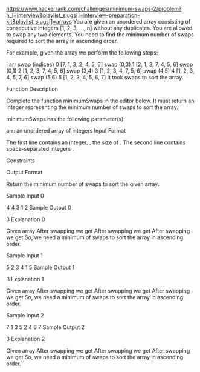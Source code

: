 https://www.hackerrank.com/challenges/minimum-swaps-2/problem?h_l=interview&playlist_slugs[]=interview-preparation-kit&playlist_slugs[]=arrays
You are given an unordered array consisting of consecutive integers  [1, 2, 3, ..., n] without any duplicates. You are allowed to swap any two elements. You need to find the minimum number of swaps required to sort the array in ascending order.

For example, given the array  we perform the following steps:

i   arr                         swap (indices)
0   [7, 1, 3, 2, 4, 5, 6]   swap (0,3)
1   [2, 1, 3, 7, 4, 5, 6]   swap (0,1)
2   [1, 2, 3, 7, 4, 5, 6]   swap (3,4)
3   [1, 2, 3, 4, 7, 5, 6]   swap (4,5)
4   [1, 2, 3, 4, 5, 7, 6]   swap (5,6)
5   [1, 2, 3, 4, 5, 6, 7]
It took  swaps to sort the array.

Function Description

Complete the function minimumSwaps in the editor below. It must return an integer representing the minimum number of swaps to sort the array.

minimumSwaps has the following parameter(s):

arr: an unordered array of integers
Input Format

The first line contains an integer, , the size of .
The second line contains  space-separated integers .

Constraints

Output Format

Return the minimum number of swaps to sort the given array.

Sample Input 0

4
4 3 1 2
Sample Output 0

3
Explanation 0

Given array 
After swapping  we get 
After swapping  we get 
After swapping  we get 
So, we need a minimum of  swaps to sort the array in ascending order.

Sample Input 1

5
2 3 4 1 5
Sample Output 1

3
Explanation 1

Given array 
After swapping  we get 
After swapping  we get 
After swapping  we get 
So, we need a minimum of  swaps to sort the array in ascending order.

Sample Input 2

7
1 3 5 2 4 6 7
Sample Output 2

3
Explanation 2

Given array 
After swapping  we get 
After swapping  we get 
After swapping  we get 
So, we need a minimum of  swaps to sort the array in ascending order.``